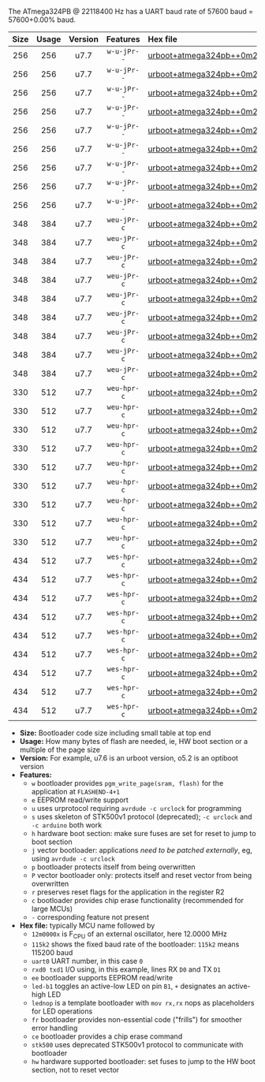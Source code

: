 The ATmega324PB @ 22118400 Hz has a UART baud rate of 57600 baud = 57600+0.00% baud.

|Size|Usage|Version|Features|Hex file|
|:-:|:-:|:-:|:-:|:--|
|256|256|u7.7|`w-u-jPr--`|[urboot+atmega324pb++0m2304x++++0k6_uart0_rxd0_txd1_led+b0_fr.hex](https://raw.githubusercontent.com/stefanrueger/urboot.hex/main/mcus/atmega324pb/external_oscillator/fcpu++0m2304_Hz/br++++0k6_bps/urboot+atmega324pb++0m2304x++++0k6_uart0_rxd0_txd1_led+b0_fr.hex)|
|256|256|u7.7|`w-u-jPr--`|[urboot+atmega324pb++0m2304x++++0k6_uart0_rxd0_txd1_led+b7_fr.hex](https://raw.githubusercontent.com/stefanrueger/urboot.hex/main/mcus/atmega324pb/external_oscillator/fcpu++0m2304_Hz/br++++0k6_bps/urboot+atmega324pb++0m2304x++++0k6_uart0_rxd0_txd1_led+b7_fr.hex)|
|256|256|u7.7|`w-u-jPr--`|[urboot+atmega324pb++0m2304x++++0k6_uart0_rxd0_txd1_lednop_fr.hex](https://raw.githubusercontent.com/stefanrueger/urboot.hex/main/mcus/atmega324pb/external_oscillator/fcpu++0m2304_Hz/br++++0k6_bps/urboot+atmega324pb++0m2304x++++0k6_uart0_rxd0_txd1_lednop_fr.hex)|
|256|256|u7.7|`w-u-jPr--`|[urboot+atmega324pb++0m2304x++++0k6_uart1_rxd2_txd3_led+b0_fr.hex](https://raw.githubusercontent.com/stefanrueger/urboot.hex/main/mcus/atmega324pb/external_oscillator/fcpu++0m2304_Hz/br++++0k6_bps/urboot+atmega324pb++0m2304x++++0k6_uart1_rxd2_txd3_led+b0_fr.hex)|
|256|256|u7.7|`w-u-jPr--`|[urboot+atmega324pb++0m2304x++++0k6_uart1_rxd2_txd3_led+b7_fr.hex](https://raw.githubusercontent.com/stefanrueger/urboot.hex/main/mcus/atmega324pb/external_oscillator/fcpu++0m2304_Hz/br++++0k6_bps/urboot+atmega324pb++0m2304x++++0k6_uart1_rxd2_txd3_led+b7_fr.hex)|
|256|256|u7.7|`w-u-jPr--`|[urboot+atmega324pb++0m2304x++++0k6_uart1_rxd2_txd3_lednop_fr.hex](https://raw.githubusercontent.com/stefanrueger/urboot.hex/main/mcus/atmega324pb/external_oscillator/fcpu++0m2304_Hz/br++++0k6_bps/urboot+atmega324pb++0m2304x++++0k6_uart1_rxd2_txd3_lednop_fr.hex)|
|256|256|u7.7|`w-u-jPr--`|[urboot+atmega324pb++0m2304x++++0k6_uart2_rxe2_txe3_led+b0_fr.hex](https://raw.githubusercontent.com/stefanrueger/urboot.hex/main/mcus/atmega324pb/external_oscillator/fcpu++0m2304_Hz/br++++0k6_bps/urboot+atmega324pb++0m2304x++++0k6_uart2_rxe2_txe3_led+b0_fr.hex)|
|256|256|u7.7|`w-u-jPr--`|[urboot+atmega324pb++0m2304x++++0k6_uart2_rxe2_txe3_led+b7_fr.hex](https://raw.githubusercontent.com/stefanrueger/urboot.hex/main/mcus/atmega324pb/external_oscillator/fcpu++0m2304_Hz/br++++0k6_bps/urboot+atmega324pb++0m2304x++++0k6_uart2_rxe2_txe3_led+b7_fr.hex)|
|256|256|u7.7|`w-u-jPr--`|[urboot+atmega324pb++0m2304x++++0k6_uart2_rxe2_txe3_lednop_fr.hex](https://raw.githubusercontent.com/stefanrueger/urboot.hex/main/mcus/atmega324pb/external_oscillator/fcpu++0m2304_Hz/br++++0k6_bps/urboot+atmega324pb++0m2304x++++0k6_uart2_rxe2_txe3_lednop_fr.hex)|
|348|384|u7.7|`weu-jPr-c`|[urboot+atmega324pb++0m2304x++++0k6_uart0_rxd0_txd1_ee_led+b0_fr_ce.hex](https://raw.githubusercontent.com/stefanrueger/urboot.hex/main/mcus/atmega324pb/external_oscillator/fcpu++0m2304_Hz/br++++0k6_bps/urboot+atmega324pb++0m2304x++++0k6_uart0_rxd0_txd1_ee_led+b0_fr_ce.hex)|
|348|384|u7.7|`weu-jPr-c`|[urboot+atmega324pb++0m2304x++++0k6_uart0_rxd0_txd1_ee_led+b7_fr_ce.hex](https://raw.githubusercontent.com/stefanrueger/urboot.hex/main/mcus/atmega324pb/external_oscillator/fcpu++0m2304_Hz/br++++0k6_bps/urboot+atmega324pb++0m2304x++++0k6_uart0_rxd0_txd1_ee_led+b7_fr_ce.hex)|
|348|384|u7.7|`weu-jPr-c`|[urboot+atmega324pb++0m2304x++++0k6_uart0_rxd0_txd1_ee_lednop_fr_ce.hex](https://raw.githubusercontent.com/stefanrueger/urboot.hex/main/mcus/atmega324pb/external_oscillator/fcpu++0m2304_Hz/br++++0k6_bps/urboot+atmega324pb++0m2304x++++0k6_uart0_rxd0_txd1_ee_lednop_fr_ce.hex)|
|348|384|u7.7|`weu-jPr-c`|[urboot+atmega324pb++0m2304x++++0k6_uart1_rxd2_txd3_ee_led+b0_fr_ce.hex](https://raw.githubusercontent.com/stefanrueger/urboot.hex/main/mcus/atmega324pb/external_oscillator/fcpu++0m2304_Hz/br++++0k6_bps/urboot+atmega324pb++0m2304x++++0k6_uart1_rxd2_txd3_ee_led+b0_fr_ce.hex)|
|348|384|u7.7|`weu-jPr-c`|[urboot+atmega324pb++0m2304x++++0k6_uart1_rxd2_txd3_ee_led+b7_fr_ce.hex](https://raw.githubusercontent.com/stefanrueger/urboot.hex/main/mcus/atmega324pb/external_oscillator/fcpu++0m2304_Hz/br++++0k6_bps/urboot+atmega324pb++0m2304x++++0k6_uart1_rxd2_txd3_ee_led+b7_fr_ce.hex)|
|348|384|u7.7|`weu-jPr-c`|[urboot+atmega324pb++0m2304x++++0k6_uart1_rxd2_txd3_ee_lednop_fr_ce.hex](https://raw.githubusercontent.com/stefanrueger/urboot.hex/main/mcus/atmega324pb/external_oscillator/fcpu++0m2304_Hz/br++++0k6_bps/urboot+atmega324pb++0m2304x++++0k6_uart1_rxd2_txd3_ee_lednop_fr_ce.hex)|
|348|384|u7.7|`weu-jPr-c`|[urboot+atmega324pb++0m2304x++++0k6_uart2_rxe2_txe3_ee_led+b0_fr_ce.hex](https://raw.githubusercontent.com/stefanrueger/urboot.hex/main/mcus/atmega324pb/external_oscillator/fcpu++0m2304_Hz/br++++0k6_bps/urboot+atmega324pb++0m2304x++++0k6_uart2_rxe2_txe3_ee_led+b0_fr_ce.hex)|
|348|384|u7.7|`weu-jPr-c`|[urboot+atmega324pb++0m2304x++++0k6_uart2_rxe2_txe3_ee_led+b7_fr_ce.hex](https://raw.githubusercontent.com/stefanrueger/urboot.hex/main/mcus/atmega324pb/external_oscillator/fcpu++0m2304_Hz/br++++0k6_bps/urboot+atmega324pb++0m2304x++++0k6_uart2_rxe2_txe3_ee_led+b7_fr_ce.hex)|
|348|384|u7.7|`weu-jPr-c`|[urboot+atmega324pb++0m2304x++++0k6_uart2_rxe2_txe3_ee_lednop_fr_ce.hex](https://raw.githubusercontent.com/stefanrueger/urboot.hex/main/mcus/atmega324pb/external_oscillator/fcpu++0m2304_Hz/br++++0k6_bps/urboot+atmega324pb++0m2304x++++0k6_uart2_rxe2_txe3_ee_lednop_fr_ce.hex)|
|330|512|u7.7|`weu-hpr-c`|[urboot+atmega324pb++0m2304x++++0k6_uart0_rxd0_txd1_ee_led+b0_fr_ce_hw.hex](https://raw.githubusercontent.com/stefanrueger/urboot.hex/main/mcus/atmega324pb/external_oscillator/fcpu++0m2304_Hz/br++++0k6_bps/urboot+atmega324pb++0m2304x++++0k6_uart0_rxd0_txd1_ee_led+b0_fr_ce_hw.hex)|
|330|512|u7.7|`weu-hpr-c`|[urboot+atmega324pb++0m2304x++++0k6_uart0_rxd0_txd1_ee_led+b7_fr_ce_hw.hex](https://raw.githubusercontent.com/stefanrueger/urboot.hex/main/mcus/atmega324pb/external_oscillator/fcpu++0m2304_Hz/br++++0k6_bps/urboot+atmega324pb++0m2304x++++0k6_uart0_rxd0_txd1_ee_led+b7_fr_ce_hw.hex)|
|330|512|u7.7|`weu-hpr-c`|[urboot+atmega324pb++0m2304x++++0k6_uart0_rxd0_txd1_ee_lednop_fr_ce_hw.hex](https://raw.githubusercontent.com/stefanrueger/urboot.hex/main/mcus/atmega324pb/external_oscillator/fcpu++0m2304_Hz/br++++0k6_bps/urboot+atmega324pb++0m2304x++++0k6_uart0_rxd0_txd1_ee_lednop_fr_ce_hw.hex)|
|330|512|u7.7|`weu-hpr-c`|[urboot+atmega324pb++0m2304x++++0k6_uart1_rxd2_txd3_ee_led+b0_fr_ce_hw.hex](https://raw.githubusercontent.com/stefanrueger/urboot.hex/main/mcus/atmega324pb/external_oscillator/fcpu++0m2304_Hz/br++++0k6_bps/urboot+atmega324pb++0m2304x++++0k6_uart1_rxd2_txd3_ee_led+b0_fr_ce_hw.hex)|
|330|512|u7.7|`weu-hpr-c`|[urboot+atmega324pb++0m2304x++++0k6_uart1_rxd2_txd3_ee_led+b7_fr_ce_hw.hex](https://raw.githubusercontent.com/stefanrueger/urboot.hex/main/mcus/atmega324pb/external_oscillator/fcpu++0m2304_Hz/br++++0k6_bps/urboot+atmega324pb++0m2304x++++0k6_uart1_rxd2_txd3_ee_led+b7_fr_ce_hw.hex)|
|330|512|u7.7|`weu-hpr-c`|[urboot+atmega324pb++0m2304x++++0k6_uart1_rxd2_txd3_ee_lednop_fr_ce_hw.hex](https://raw.githubusercontent.com/stefanrueger/urboot.hex/main/mcus/atmega324pb/external_oscillator/fcpu++0m2304_Hz/br++++0k6_bps/urboot+atmega324pb++0m2304x++++0k6_uart1_rxd2_txd3_ee_lednop_fr_ce_hw.hex)|
|330|512|u7.7|`weu-hpr-c`|[urboot+atmega324pb++0m2304x++++0k6_uart2_rxe2_txe3_ee_led+b0_fr_ce_hw.hex](https://raw.githubusercontent.com/stefanrueger/urboot.hex/main/mcus/atmega324pb/external_oscillator/fcpu++0m2304_Hz/br++++0k6_bps/urboot+atmega324pb++0m2304x++++0k6_uart2_rxe2_txe3_ee_led+b0_fr_ce_hw.hex)|
|330|512|u7.7|`weu-hpr-c`|[urboot+atmega324pb++0m2304x++++0k6_uart2_rxe2_txe3_ee_led+b7_fr_ce_hw.hex](https://raw.githubusercontent.com/stefanrueger/urboot.hex/main/mcus/atmega324pb/external_oscillator/fcpu++0m2304_Hz/br++++0k6_bps/urboot+atmega324pb++0m2304x++++0k6_uart2_rxe2_txe3_ee_led+b7_fr_ce_hw.hex)|
|330|512|u7.7|`weu-hpr-c`|[urboot+atmega324pb++0m2304x++++0k6_uart2_rxe2_txe3_ee_lednop_fr_ce_hw.hex](https://raw.githubusercontent.com/stefanrueger/urboot.hex/main/mcus/atmega324pb/external_oscillator/fcpu++0m2304_Hz/br++++0k6_bps/urboot+atmega324pb++0m2304x++++0k6_uart2_rxe2_txe3_ee_lednop_fr_ce_hw.hex)|
|434|512|u7.7|`wes-hpr-c`|[urboot+atmega324pb++0m2304x++++0k6_uart0_rxd0_txd1_ee_led+b0_fr_ce_stk500_hw.hex](https://raw.githubusercontent.com/stefanrueger/urboot.hex/main/mcus/atmega324pb/external_oscillator/fcpu++0m2304_Hz/br++++0k6_bps/urboot+atmega324pb++0m2304x++++0k6_uart0_rxd0_txd1_ee_led+b0_fr_ce_stk500_hw.hex)|
|434|512|u7.7|`wes-hpr-c`|[urboot+atmega324pb++0m2304x++++0k6_uart0_rxd0_txd1_ee_led+b7_fr_ce_stk500_hw.hex](https://raw.githubusercontent.com/stefanrueger/urboot.hex/main/mcus/atmega324pb/external_oscillator/fcpu++0m2304_Hz/br++++0k6_bps/urboot+atmega324pb++0m2304x++++0k6_uart0_rxd0_txd1_ee_led+b7_fr_ce_stk500_hw.hex)|
|434|512|u7.7|`wes-hpr-c`|[urboot+atmega324pb++0m2304x++++0k6_uart0_rxd0_txd1_ee_lednop_fr_ce_stk500_hw.hex](https://raw.githubusercontent.com/stefanrueger/urboot.hex/main/mcus/atmega324pb/external_oscillator/fcpu++0m2304_Hz/br++++0k6_bps/urboot+atmega324pb++0m2304x++++0k6_uart0_rxd0_txd1_ee_lednop_fr_ce_stk500_hw.hex)|
|434|512|u7.7|`wes-hpr-c`|[urboot+atmega324pb++0m2304x++++0k6_uart1_rxd2_txd3_ee_led+b0_fr_ce_stk500_hw.hex](https://raw.githubusercontent.com/stefanrueger/urboot.hex/main/mcus/atmega324pb/external_oscillator/fcpu++0m2304_Hz/br++++0k6_bps/urboot+atmega324pb++0m2304x++++0k6_uart1_rxd2_txd3_ee_led+b0_fr_ce_stk500_hw.hex)|
|434|512|u7.7|`wes-hpr-c`|[urboot+atmega324pb++0m2304x++++0k6_uart1_rxd2_txd3_ee_led+b7_fr_ce_stk500_hw.hex](https://raw.githubusercontent.com/stefanrueger/urboot.hex/main/mcus/atmega324pb/external_oscillator/fcpu++0m2304_Hz/br++++0k6_bps/urboot+atmega324pb++0m2304x++++0k6_uart1_rxd2_txd3_ee_led+b7_fr_ce_stk500_hw.hex)|
|434|512|u7.7|`wes-hpr-c`|[urboot+atmega324pb++0m2304x++++0k6_uart1_rxd2_txd3_ee_lednop_fr_ce_stk500_hw.hex](https://raw.githubusercontent.com/stefanrueger/urboot.hex/main/mcus/atmega324pb/external_oscillator/fcpu++0m2304_Hz/br++++0k6_bps/urboot+atmega324pb++0m2304x++++0k6_uart1_rxd2_txd3_ee_lednop_fr_ce_stk500_hw.hex)|
|434|512|u7.7|`wes-hpr-c`|[urboot+atmega324pb++0m2304x++++0k6_uart2_rxe2_txe3_ee_led+b0_fr_ce_stk500_hw.hex](https://raw.githubusercontent.com/stefanrueger/urboot.hex/main/mcus/atmega324pb/external_oscillator/fcpu++0m2304_Hz/br++++0k6_bps/urboot+atmega324pb++0m2304x++++0k6_uart2_rxe2_txe3_ee_led+b0_fr_ce_stk500_hw.hex)|
|434|512|u7.7|`wes-hpr-c`|[urboot+atmega324pb++0m2304x++++0k6_uart2_rxe2_txe3_ee_led+b7_fr_ce_stk500_hw.hex](https://raw.githubusercontent.com/stefanrueger/urboot.hex/main/mcus/atmega324pb/external_oscillator/fcpu++0m2304_Hz/br++++0k6_bps/urboot+atmega324pb++0m2304x++++0k6_uart2_rxe2_txe3_ee_led+b7_fr_ce_stk500_hw.hex)|
|434|512|u7.7|`wes-hpr-c`|[urboot+atmega324pb++0m2304x++++0k6_uart2_rxe2_txe3_ee_lednop_fr_ce_stk500_hw.hex](https://raw.githubusercontent.com/stefanrueger/urboot.hex/main/mcus/atmega324pb/external_oscillator/fcpu++0m2304_Hz/br++++0k6_bps/urboot+atmega324pb++0m2304x++++0k6_uart2_rxe2_txe3_ee_lednop_fr_ce_stk500_hw.hex)|

- **Size:** Bootloader code size including small table at top end
- **Usage:** How many bytes of flash are needed, ie, HW boot section or a multiple of the page size
- **Version:** For example, u7.6 is an urboot version, o5.2 is an optiboot version
- **Features:**
  + `w` bootloader provides `pgm_write_page(sram, flash)` for the application at `FLASHEND-4+1`
  + `e` EEPROM read/write support
  + `u` uses urprotocol requiring `avrdude -c urclock` for programming
  + `s` uses skeleton of STK500v1 protocol (deprecated); `-c urclock` and `-c arduino` both work
  + `h` hardware boot section: make sure fuses are set for reset to jump to boot section
  + `j` vector bootloader: applications *need to be patched externally*, eg, using `avrdude -c urclock`
  + `p` bootloader protects itself from being overwritten
  + `P` vector bootloader only: protects itself and reset vector from being overwritten
  + `r` preserves reset flags for the application in the register R2
  + `c` bootloader provides chip erase functionality (recommended for large MCUs)
  + `-` corresponding feature not present
- **Hex file:** typically MCU name followed by
  + `12m0000x` is F<sub>CPU</sub> of an external oscillator, here 12.0000 MHz
  + `115k2` shows the fixed baud rate of the bootloader: `115k2` means 115200 baud
  + `uart0` UART number, in this case `0`
  + `rxd0 txd1` I/O using, in this example, lines RX `D0` and TX `D1`
  + `ee` bootloader supports EEPROM read/write
  + `led-b1` toggles an active-low LED on pin `B1`, `+` designates an active-high LED
  + `lednop` is a template bootloader with `mov rx,rx` nops as placeholders for LED operations
  + `fr` bootloader provides non-essential code ("frills") for smoother error handling
  + `ce` bootloader provides a chip erase command
  + `stk500` uses deprecated STK500v1 protocol to communicate with bootloader
  + `hw` hardware supported bootloader: set fuses to jump to the HW boot section, not to reset vector
